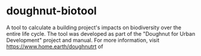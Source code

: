 # doughnut-biotool
A tool to calculate a building project's impacts on biodiversity over the entire life cycle. The tool was developed as part of the "Doughnut for Urban Development" project and manual. For more information, visit https://www.home.earth/doughnutrt of 
